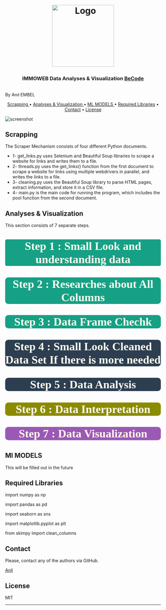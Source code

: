 
<h1 align="center">
  <br>
  <img src="https://becode.org/app/uploads/2020/03/cropped-becode-logo-seal.png" alt="Logo" width="200" height="200"></a></p>
<h3 align="center">IMMOWEB Data Analyses & Visualization <a href="https://github.com/becodeorg"><strong>BeCode</strong></a></h3>
  <br>
  By Anıl EMBEL
  <br>
</h1>


<p align="center">
  <a href="#Scrapping"> Scrapping </a> •
  <a href="#how-to-use">Analyses & Visualization </a> •
  <a href="#download"> ML MODELS </a> •
  <a href="#credits">Required Libraries</a> •
  <a href="#related">Contact</a> •
  <a href="#license">License</a>
</p>


![screenshot](https://media.giphy.com/media/GRmrkmIt9GXncuAz14/giphy.gif)

## Scrapping

The Scraper Mechanism consists of four different Python documents.

* 1- get_links.py uses Selenium and Beautiful Soup libraries to scrape a website for links and writes them to a file.
* 2- threads.py uses the get_links() function from the first document to scrape a website for links using multiple webdrivers in parallel, and writes the links to a file.
* 3- cleaning.py uses the Beautiful Soup library to parse HTML pages, extract information, and store it in a CSV file.
* 4- main.py is the main code for running the program, which includes the pool function from the second document.

## Analyses & Visualization 

This section consists of 7 separate steps.

## <p style="background-color:#16A085; font-family:newtimeroman; color:#FFF9ED; font-size:175%; text-align:center; border-radius:5px 5px;">Step 1 : Small Look and understanding data </p>

## <p style="background-color:#16A085; font-family:newtimeroman; color:#FFF9ED; font-size:175%; text-align:center; border-radius:10px 10px;">Step 2 : Researches about All Columns </p>

## <p style="background-color:#16A085; font-family:newtimeroman; color:#FFF9ED; font-size:175%; text-align:center; border-radius:10px 10px;">Step 3 : Data Frame Chechk </p>

## <p style="background-color:#2C3E50; font-family:newtimeroman; color:#FFF9ED; font-size:175%; text-align:center; border-radius:10px 10px;">Step 4 : Small Look Cleaned Data Set If there is more needed </p>

## <p style="background-color:#2C3E50; font-family:newtimeroman; color:#FFF9ED; font-size:175%; text-align:center; border-radius:10px 10px;">Step 5 : Data Analysis </p>

## <p style="background-color:#8B8B00; font-family:newtimeroman; color:#FFF9ED; font-size:175%; text-align:center; border-radius:10px 10px;">Step 6 : Data Interpretation</p>

## <p style="background-color:#9B59B6; font-family:newtimeroman; color:#FFF9ED; font-size:175%; text-align:center; border-radius:10px 10px;">Step 7 : Data Visualization</p>

## Ml MODELS 

This will be filled out in the future 

## Required Libraries


<div class="container">
<p>import numpy as np</p>
<p>import pandas as pd</p>
<p>import seaborn as sns </p>
<p>import matplotlib.pyplot as plt</p>
<p>from skimpy import clean_columns</p>
</div>


## Contact

Please, contact any of the authors via GitHub.

[Anil](https://github.com/anilembel)

## License

MIT

---


